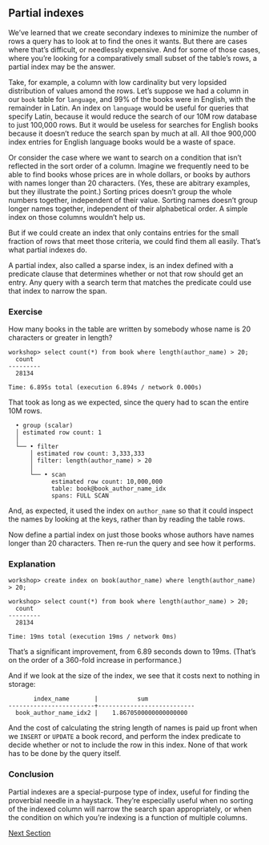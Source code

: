 
## Partial indexes

We’ve learned that we create secondary indexes to minimize the number of rows a query has to look at to find the ones it wants.  But there are cases where that’s difficult, or needlessly expensive.  And for some of those cases, where you’re looking for a comparatively small subset of the table’s rows, a partial index may be the answer.

Take, for example, a column with low cardinality but very lopsided distribution of values amond the rows.  Let’s suppose we had a column in our `book` table for `language`, and 99% of the books were in English, with the remainder in Latin.  An index on `language` would be useful for queries that specify Latin, because it would reduce the search of our 10M row database to just 100,000 rows.  But it would be useless for searches for English books because it doesn’t reduce the search span by much at all.  All thoe 900,000 index entries for English language books would be a waste of space.

Or consider the case where we want to search on a condition that isn’t reflected in the sort order of a column.  Imagine we frequently need to be able to find books whose prices are in whole dollars, or books by authors with names longer than 20 characters.  (Yes, these are abitrary examples, but they illustrate the point.)  Sorting prices doesn’t group the whole numbers together, independent of their value.  Sorting names doesn’t group longer names together, independent of their alphabetical order.  A simple index on those columns wouldn’t help us.

But if we could create an index that only contains entries for the small fraction of rows that meet those criteria, we could find them all easily.  That’s what partial indexes do.

A partial index, also called a sparse index, is an index defined with a predicate clause that determines whether or not that row should get an entry.  Any query with a search term that matches the predicate could use that index to narrow the span.

### Exercise

How many books in the table are written by somebody whose name is 20 characters or greater in length?

```
workshop> select count(*) from book where length(author_name) > 20;
  count
---------
  28134

Time: 6.895s total (execution 6.894s / network 0.000s)
```

That took as long as we expected, since the query had to scan the entire 10M rows.

```
  • group (scalar)
  │ estimated row count: 1
  │
  └── • filter
      │ estimated row count: 3,333,333
      │ filter: length(author_name) > 20
      │
      └── • scan
            estimated row count: 10,000,000
            table: book@book_author_name_idx
            spans: FULL SCAN
```

And, as expected, it used the index on `author_name` so that it could inspect the names by looking at the keys, rather than by reading the table rows.

Now define a partial index on just those books whose authors have names longer than 20 characters.  Then re-run the query and see how it performs.

### Explanation

```
workshop> create index on book(author_name) where length(author_name) > 20;

workshop> select count(*) from book where length(author_name) > 20;
  count
---------
  28134

Time: 19ms total (execution 19ms / network 0ms)
```

That’s a significant improvement, from 6.89 seconds down to 19ms.  (That’s on the order of a 360-fold increase in performance.)

And if we look at the size of the index, we see that it costs next to nothing in storage:

```
       index_name       |           sum
------------------------+---------------------------
  book_author_name_idx2 |    1.8670500000000000000
```

And the cost of calculating the string length of names is paid up front when we `INSERT` or `UPDATE` a book record, and perform the index predicate to decide whether or not to include the row in this index.  None of that work has to be done by the query itself.

### Conclusion

Partial indexes are a special-purpose type of index, useful for finding the proverbial needle in a haystack.  They’re especially useful when no sorting of the indexed column will narrow the search span appropriately, or when the condition on which you’re indexing is a function of multiple columns.  

[Next Section](end.md)
